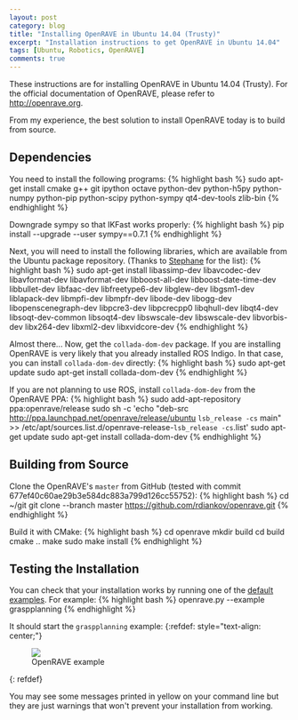 ```yaml
---
layout: post
category: blog
title: "Installing OpenRAVE in Ubuntu 14.04 (Trusty)"
excerpt: "Installation instructions to get OpenRAVE in Ubuntu 14.04"
tags: [Ubuntu, Robotics, OpenRAVE]
comments: true
---
```

These instructions are for installing OpenRAVE in Ubuntu 14.04 (Trusty). For the official documentation of OpenRAVE, please refer to http://openrave.org.

From my experience, the best solution to install OpenRAVE today is to build from source.

## Dependencies

You need to install the following programs:
{% highlight bash %}
sudo apt-get install cmake g++ git ipython octave python-dev python-h5py python-numpy python-pip python-scipy python-sympy qt4-dev-tools zlib-bin
{% endhighlight %}

Downgrade sympy so that IKFast works properly:
{% highlight bash %}
pip install --upgrade --user sympy==0.7.1
{% endhighlight %}

Next, you will need to install the following libraries, which are available from the Ubuntu package repository. (Thanks to [Stephane](https://scaron.info/teaching/installing-openrave-on-ubuntu-14.04.html) for the list):
{% highlight bash %}
sudo apt-get install libassimp-dev libavcodec-dev libavformat-dev libavformat-dev libboost-all-dev libboost-date-time-dev libbullet-dev libfaac-dev libfreetype6-dev libglew-dev  libgsm1-dev liblapack-dev libmpfi-dev libmpfr-dev libode-dev libogg-dev libopenscenegraph-dev libpcre3-dev libpcrecpp0 libqhull-dev libqt4-dev libsoqt-dev-common libsoqt4-dev libswscale-dev libswscale-dev libvorbis-dev libx264-dev libxml2-dev libxvidcore-dev
{% endhighlight %}

Almost there... Now, get the `collada-dom-dev` package. If you are installing OpenRAVE is very likely that you already installed ROS Indigo. In that case, you can install `collada-dom-dev` directly:
{% highlight bash %}
sudo apt-get update
sudo apt-get install collada-dom-dev
{% endhighlight %}

If you are not planning to use ROS, install `collada-dom-dev` from the OpenRAVE PPA:
{% highlight bash %}
sudo add-apt-repository ppa:openrave/release
sudo sh -c 'echo "deb-src http://ppa.launchpad.net/openrave/release/ubuntu `lsb_release -cs` main" >> /etc/apt/sources.list.d/openrave-release-`lsb_release -cs`.list'
sudo apt-get update
sudo apt-get install collada-dom-dev
{% endhighlight %}

## Building from Source

Clone the OpenRAVE's `master` from GitHub (tested with commit 677ef40c60ae29b3e584dc883a799d126cc55752):
{% highlight bash %}
cd ~/git
git clone --branch master https://github.com/rdiankov/openrave.git
{% endhighlight %}

Build it with CMake:
{% highlight bash %}
cd openrave
mkdir build
cd build
cmake ..
make
sudo make install
{% endhighlight %}

## Testing the Installation
You can check that your installation works by running one of the [default examples](http://openrave.org/docs/latest_stable/examples/). For example:
{% highlight bash %}
openrave.py --example graspplanning
{% endhighlight %}

It should start the `graspplanning` example:
{:refdef: style="text-align: center;"}
<figure>
  <img src="{{ site.url }}/images/graspplanning.jpg">
  <figcaption>OpenRAVE example</figcaption>
</figure>
{: refdef}

You may see some messages printed in yellow on your command line but they are just warnings that won't prevent your installation from working.
